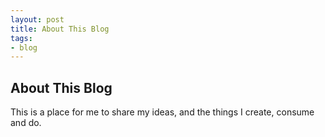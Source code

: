 ```yaml
---
layout: post
title: About This Blog
tags:
- blog
---
```

## About This Blog
This is a place for me to share my ideas, and the things I create, consume and do.
